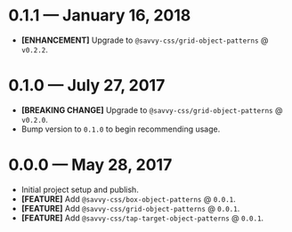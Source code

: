 # 0.1.1 &mdash; January 16, 2018

- **[ENHANCEMENT]** Upgrade to `@savvy-css/grid-object-patterns` @ `v0.2.2`.


# 0.1.0 &mdash; July 27, 2017

- **[BREAKING CHANGE]** Upgrade to `@savvy-css/grid-object-patterns` @ `v0.2.0`.
- Bump version to `0.1.0` to begin recommending usage.


# 0.0.0 &mdash; May 28, 2017

- Initial project setup and publish.
- **[FEATURE]** Add `@savvy-css/box-object-patterns` @ `0.0.1`.
- **[FEATURE]** Add `@savvy-css/grid-object-patterns` @ `0.0.1`.
- **[FEATURE]** Add `@savvy-css/tap-target-object-patterns` @ `0.0.1`.
